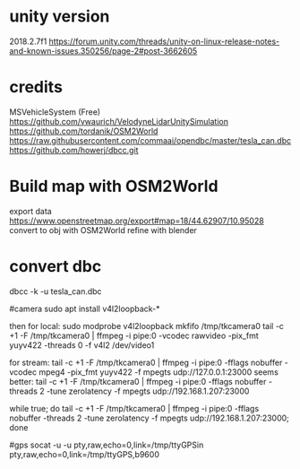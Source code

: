 # unity version
2018.2.7f1
https://forum.unity.com/threads/unity-on-linux-release-notes-and-known-issues.350256/page-2#post-3662605

# credits
MSVehicleSystem (Free)
https://github.com/vwaurich/VelodyneLidarUnitySimulation
https://github.com/tordanik/OSM2World
https://raw.githubusercontent.com/commaai/opendbc/master/tesla_can.dbc
https://github.com/howerj/dbcc.git

# Build map with OSM2World
export data
https://www.openstreetmap.org/export#map=18/44.62907/10.95028
convert to obj with OSM2World
refine with blender

# convert dbc
dbcc -k -u tesla_can.dbc

#camera
sudo apt install v4l2loopback-* 

then for local:
sudo modprobe v4l2loopback
mkfifo /tmp/tkcamera0
tail -c +1 -F /tmp/tkcamera0 | ffmpeg -i pipe:0 -vcodec rawvideo -pix_fmt yuyv422 -threads 0 -f v4l2 /dev/video1

for stream:
tail -c +1 -F /tmp/tkcamera0 | ffmpeg -i pipe:0 -fflags nobuffer -vcodec mpeg4 -pix_fmt yuyv422 -f mpegts udp://127.0.0.1:23000
seems better:
tail -c +1 -F /tmp/tkcamera0 | ffmpeg -i pipe:0 -fflags nobuffer -threads 2 -tune zerolatency  -f mpegts udp://192.168.1.207:23000

while true; do tail -c +1 -F /tmp/tkcamera0 | ffmpeg -i pipe:0 -fflags nobuffer -threads 2 -tune zerolatency  -f mpegts udp://192.168.1.207:23000; done

#gps
socat -u -u pty,raw,echo=0,link=/tmp/ttyGPSin pty,raw,echo=0,link=/tmp/ttyGPS,b9600 
